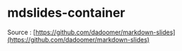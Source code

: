 # mdslides-container

Source : [https://github.com/dadoomer/markdown-slides](https://github.com/dadoomer/markdown-slides)
